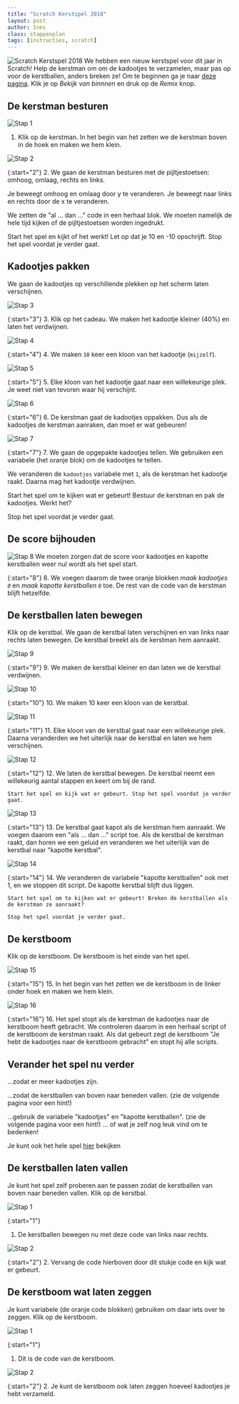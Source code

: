 ```yaml
---
title: "Scratch Kerstspel 2018"
layout: post
author: Ines
class: stappenplan
tags: [instructies, scratch]
---
```

![Scratch Kerstspel 2018 ](/static/img/scratch-kerstspel-2018-1.png)
We hebben een nieuw kerstspel voor dit jaar in Scratch! Help de kerstman om om de kadootjes te verzamelen, maar pas op voor de kerstballen, anders breken ze!
Om te beginnen ga je naar [deze pagina](https://scratch.mit.edu/projects/266988756/). Klik je op *Bekijk van binnnen* en druk op de *Remix* knop.

De kerstman besturen
--------------------
![Stap 1](/static/img/scratch-kerstspel-2018-2.png)

1. Klik op de kerstman. In het begin van het zetten we de kerstman boven in de hoek en maken we hem klein.

![Stap 2](/static/img/scratch-kerstspel-2018-3.png)

{:start="2"}
2. We gaan de kerstman besturen met de pijltjestoetsen: omhoog, omlaag, rechts en links.

   Je beweegt omhoog en omlaag door y te veranderen. Je beweegt naar links en rechts door de x te veranderen.

   We zetten de "al ... dan ..." code in een herhaal blok. We moeten namelijk de hele tijd kijken of de pijltjestoetsen worden ingedrukt.

   Start het spel en kijkt of het werkt! Let op dat je 10 en -10 opschrijft. Stop het spel voordat je verder gaat.

Kadootjes pakken
----------------
We gaan de kadootjes op verschillende plekken op het scherm laten verschijnen.

![Stap 3](/static/img/scratch-kerstspel-2018-4.png)

{:start="3"}
3. Klik op het cadeau. We maken het kadootje kleiner (40%) en laten het verdwijnen.

![Stap 4](/static/img/scratch-kerstspel-2018-5.png)

{:start="4"}
4. We maken `10` keer een kloon van het kadootje (`mijzelf`).

![Stap 5](/static/img/scratch-kerstspel-2018-6.png)

{:start="5"}
5. Elke kloon van het kadootje gaat naar een willekeurige plek. Je weet niet van tevoren waar hij verschijnt.

![Stap 6](/static/img/scratch-kerstspel-2018-7.png)

{:start="6"}
6. De kerstman gaat de kadootjes oppakken. Dus als de kadootjes de kerstman aanraken, dan moet er wat gebeuren!

![Stap 7](/static/img/scratch-kerstspel-2018-8.png)

{:start="7"}
7. We gaan de opgepakte kadootjes tellen. We gebruiken een variabele (het oranje blok) om de kadootjes te tellen. 

   We veranderen de `kadootjes` variabele met `1`, als de kerstman het kadootje raakt. Daarna mag het kadootje verdwijnen.

   Start het spel om te kijken wat er gebeurt! Bestuur de kerstman en pak de kadootjes. Werkt het?

   Stop het spel voordat je verder gaat.

De score bijhouden
------------------

![Stap 8](/static/img/scratch-kerstspel-2018-9.png)
We moeten zorgen dat de score voor kadootjes en kapotte kerstballen weer nul wordt als het spel start.

{:start="8"}
8. We voegen daarom de twee oranje blokken *maak kadootjes `0`* en *maak kapotte kerstballen `0`* toe. De rest van de code van de kerstman blijft hetzelfde.

De kerstballen laten bewegen
----------------------------
Klik op de kerstbal. We gaan de kerstbal laten verschijnen en van links naar rechts laten bewegen. De kerstbal breekt als de kerstman hem aanraakt.

![Stap 9](/static/img/scratch-kerstspel-2018-10.png)

{:start="9"}
9. We maken de kerstbal kleiner en dan laten we de kerstbal verdwijnen.

![Stap 10](/static/img/scratch-kerstspel-2018-11.png)

{:start="10"}
10. We maken 10 keer een kloon van de kerstbal.

![Stap 11](/static/img/scratch-kerstspel-2018-12.png)

{:start="11"}
11. Elke kloon van de kerstbal gaat naar een willekeurige plek. Daarna veranderden we het uiterlijk naar de kerstbal en laten we hem verschijnen.

![Stap 12](/static/img/scratch-kerstspel-2018-13.png)

{:start="12"}
12. We laten de kerstbal bewegen. De kerstbal neemt een willekeurig aantal stappen en keert om bij de rand.

    Start het spel en kijk wat er gebeurt. Stop het spel voordat je verder gaat.

![Stap 13](/static/img/scratch-kerstspel-2018-14.png)

{:start="13"}
13. De kerstbal gaat kapot als de kerstman hem aanraakt. We voegen daarom een "als ... dan ..." script toe. Als de kerstbal de kerstman raakt, dan horen we een geluid en veranderen we het uiterlijk van de kerstbal naar "kapotte kerstbal".

![Stap 14](/static/img/scratch-kerstspel-2018-15.png)

{:start="14"}
14. We veranderen de variabele "kapotte kerstballen" ook met 1, en we stoppen dit script. De kapotte kerstbal blijft dus liggen.

    Start het spel om te kijken wat er gebeurt! Breken de kerstballen als de kerstman ze aanraakt?
    
    Stop het spel voordat je verder gaat.

De kerstboom
------------
Klik op de kerstboom. De kerstboom is het einde van het spel.

![Stap 15](/static/img/scratch-kerstspel-2018-16.png)

{:start="15"}
15. In het begin van het zetten we de kerstboom in de linker onder hoek en maken we hem klein.

![Stap 16](/static/img/scratch-kerstspel-2018-17.png)

{:start="16"}
16. Het spel stopt als de kerstman de kadootjes naar de kerstboom heeft gebracht. We controleren daarom in een herhaal script of de kerstboom de kerstman raakt. Als dat gebeurt zegt de kerstboom "Je hebt de kadootjes naar de kerstboom gebracht" en stopt hij alle scripts.

Verander het spel nu verder
---------------------------
...zodat er meer kadootjes zijn.

...zodat de kerstballen van boven naar beneden vallen. (zie de volgende pagina voor een hint!)

...gebruik de variabele "kadootjes" en "kapotte kerstballen". (zie de volgende pagina voor een hint!) ... of wat je zelf nog leuk vind om te bedenken!

Je kunt ook het hele spel [hier](https://scratch.mit.edu/projects/266961980/#player) bekijken

De kerstballen laten vallen
---------------------------
Je kunt het spel zelf proberen aan te passen zodat de kerstballen van boven naar beneden vallen. Klik op de kerstbal.

![Stap 1](/static/img/scratch-kerstspel-2018-18.png)

{:start="1"}
1. De kerstballen bewegen nu met deze code van links naar rechts.

![Stap 2](/static/img/scratch-kerstspel-2018-19.png)

{:start="2"}
2. Vervang de code hierboven door dit stukje code en kijk wat er gebeurt.

De kerstboom wat laten zeggen
-----------------------------
Je kunt variabele (de oranje code blokken) gebruiken om daar iets over te zeggen. Klik op de kerstboom.

![Stap 1](/static/img/scratch-kerstspel-2018-20.png)

{:start="1"}
1. Dit is de code van de kerstboom.

![Stap 2](/static/img/scratch-kerstspel-2018-21.png)

{:start="2"}
2. Je kunt de kerstboom ook laten zeggen hoeveel kadootjes je hebt verzameld.